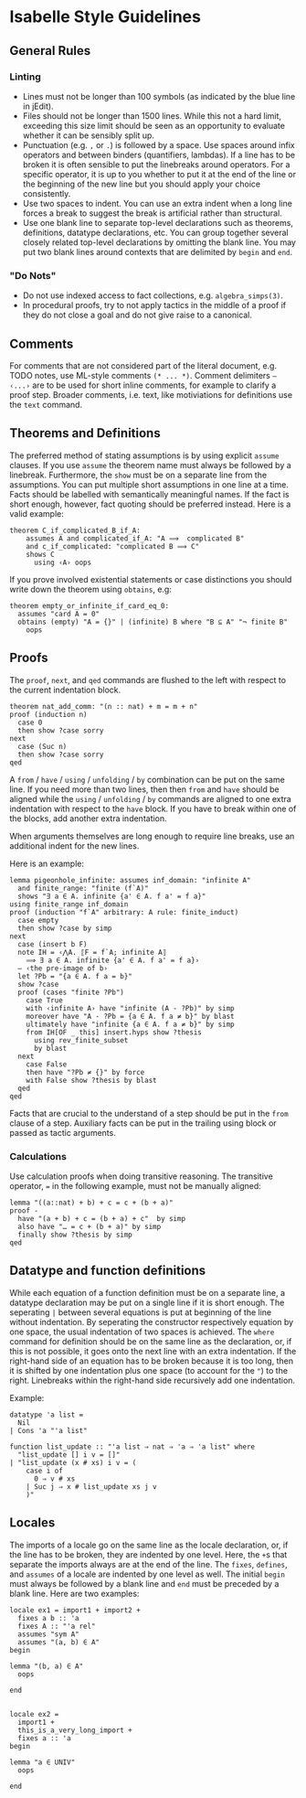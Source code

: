 # Isabelle Style Guidelines #

## General Rules

### Linting
- Lines must not be longer than 100 symbols (as indicated by the blue line in jEdit).
- Files should not be longer than 1500 lines. While this not a hard limit, exceeding this size limit should be seen as an opportunity to evaluate whether it can be sensibly split up.
- Punctuation (e.g. `,` or `.`) is followed by a space. Use spaces around infix operators and between binders (quantifiers, lambdas). If a line has to be broken it is often sensible to put the linebreaks around operators. For a specific operator, it is up to you whether to put it at the end of the line or the beginning of the new line but you should apply your choice consistently. 
- Use two spaces to indent. You can use an extra indent when a long line forces a break to suggest the break is artificial rather than structural.
- Use one blank line to separate top-level declarations such as theorems, definitions, datatype declarations, etc. You can group together several closely related top-level declarations by omitting the blank line. You may put two blank lines around contexts that are delimited by `begin` and `end`.

### "Do Nots"
- Do not use indexed access to fact collections, e.g. `algebra_simps(3)`.
- In procedural proofs, try to not apply tactics in the middle of a proof if they do not close a goal and do not give raise to a canonical.

## Comments
For comments that are not considered part of the literal document, e.g. TODO notes, use ML-style comments `(* ... *)`.
Comment delimiters `― ‹...›` are to be used for short inline comments, for example to clarify a proof step.
Broader comments, i.e. text, like motiviations for definitions use the `text` command.

## Theorems and Definitions
The preferred method of stating assumptions is by using explicit `assume` clauses.
If you use `assume` the theorem name must always be followed by a linebreak.
Furthermore, the `show` must be on a separate line from the assumptions.
You can put multiple short assumptions in one line at a time.
Facts should be labelled with semantically meaningful names. If the fact is short enough, however, fact quoting should be preferred instead.
Here is a valid example:
```isabelle
theorem C_if_complicated_B_if_A:
    assumes A and complicated_if_A: "A ⟹  complicated B"
    and c_if_complicated: "complicated B ⟹ C"
    shows C
      using ‹A› oops
```

If you prove involved existential statements or case distinctions you should write down the theorem using `obtains`, e.g:
```isabelle
theorem empty_or_infinite_if_card_eq_0:
  assumes "card A = 0"
  obtains (empty) "A = {}" | (infinite) B where "B ⊆ A" "¬ finite B"
    oops
```

## Proofs
The `proof`, `next`, and `qed` commands are flushed to the left with respect to the current indentation block.
```isabelle
theorem nat_add_comm: "(n :: nat) + m = m + n"
proof (induction n)
  case 0
  then show ?case sorry
next
  case (Suc n)
  then show ?case sorry
qed
```
A `from` / `have` / `using` / `unfolding` / `by` combination can be put on the same line.
If you need more than two lines, then then `from` and `have` should be aligned while the `using` / `unfolding` / `by` commands are aligned to one extra indentation with respect to the `have` block. 
If you have to break within one of the blocks, add another extra indentation.

When arguments themselves are long enough to require line breaks, use an additional indent for the new lines.

Here is an example:
```isabelle
lemma pigeonhole_infinite: assumes inf_domain: "infinite A"
  and finite_range: "finite (f`A)"
  shows "∃ a ∈ A. infinite {a' ∈ A. f a' = f a}"
using finite_range inf_domain
proof (induction "f`A" arbitrary: A rule: finite_induct)
  case empty
  then show ?case by simp
next
  case (insert b F)
  note IH = ‹⋀A. ⟦F = f`A; infinite A⟧
    ⟹ ∃ a ∈ A. infinite {a' ∈ A. f a' = f a}›
  ― ‹the pre-image of b›
  let ?Pb = "{a ∈ A. f a = b}"
  show ?case
  proof (cases "finite ?Pb")
    case True
    with ‹infinite A› have "infinite (A - ?Pb)" by simp
    moreover have "A - ?Pb = {a ∈ A. f a ≠ b}" by blast
    ultimately have "infinite {a ∈ A. f a ≠ b}" by simp
    from IH[OF _ this] insert.hyps show ?thesis
      using rev_finite_subset
      by blast 
  next
    case False
    then have "?Pb ≠ {}" by force
    with False show ?thesis by blast
  qed
qed
```

Facts that are crucial to the understand of a step should be put in the `from` clause of a step.
Auxiliary facts can be put in the trailing using block or passed as tactic arguments.

### Calculations
Use calculation proofs when doing transitive reasoning. The transitive operator, `=` in the following example, must not be manually aligned:
```isabelle
lemma "((a::nat) + b) + c = c + (b + a)"
proof -
  have "(a + b) + c = (b + a) + c"  by simp
  also have "… = c + (b + a)" by simp
  finally show ?thesis by simp
qed
```

## Datatype and function definitions
While each equation of a function definition must be on a separate line, a datatype declaration may be put on a single line if it is short enough.
The seperating `|` between several equations is put at beginning of the line without indentation. By seperating the constructor respectively equation by one space, the usual indentation of two spaces is achieved.
The `where` command for definition should be on the same line as the declaration, or, if this is not possible, it goes onto the next line with an extra indentation.
If the right-hand side of an equation has to be broken because it is too long, then it is shifted by one indentation plus one space (to account for the `"`) to the right.
Linebreaks within the right-hand side recursively add one indentation. 

Example:
```isabelle
datatype 'a list =
  Nil
| Cons 'a "'a list"

function list_update :: "'a list ⇒ nat ⇒ 'a ⇒ 'a list" where
  "list_update [] i v = []"
| "list_update (x # xs) i v = (
    case i of
      0 ⇒ v # xs
    | Suc j ⇒ x # list_update xs j v
    )"
```

## Locales
The imports of a locale go on the same line as the locale declaration, or, if the line has to be broken, they are indented by one level.
Here, the `+`s that separate the imports always are at the end of the line.
The `fixes`, `defines`, and `assumes` of a locale are indented by one level as well.
The initial `begin` must always be followed by a blank line and `end` must be preceded by a blank line.
Here are two examples:
```isabelle
locale ex1 = import1 + import2 +
  fixes a b :: 'a
  fixes A :: "'a rel"
  assumes "sym A"
  assumes "(a, b) ∈ A"
begin

lemma "(b, a) ∈ A"
  oops

end
 

locale ex2 =
  import1 +
  this_is_a_very_long_import +
  fixes a :: 'a
begin

lemma "a ∈ UNIV"
  oops

end
```

